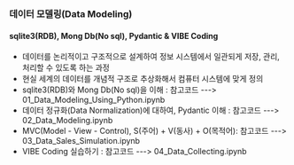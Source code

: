 ### 데이터 모델링(Data Modeling)
#### **sqlite3(RDB), Mong Db(No sql), Pydantic & VIBE Coding**
-  데이터를 논리적이고 구조적으로 설계하여 정보 시스템에서 일관되게 저장, 관리, 처리할 수 있도록 하는 과정
-  현실 세계의 데이터를 개념적 구조로 추상화해서 컴퓨터 시스템에 맞게 정의
-  sqlite3(RDB)와 Mong Db(No sql)을 이해 : 참고코드 ---> 01_Data_Modeling_Using_Python.ipynb
-  데이터 정규화(Data Normalization)에 대하여, Pydantic 이해 : 참고코드 ---> 02_Data_Modeling.ipynb
-  MVC(Model - View - Control), S(주어) + V(동사) + O(목적어): 참고코드 ---> 03_Data_Sales_Simulation.ipynb
-  VIBE Coding 실습하기 : 참고코드 ---> 04_Data_Collecting.ipynb

